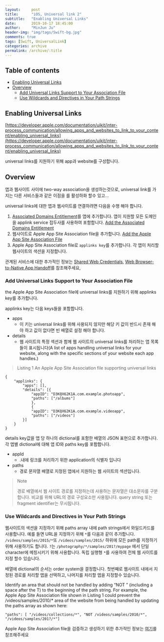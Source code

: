 ```yaml
---
layout:     post
title:      "iOS, Universal link 2"
subtitle:   "Enabling Universal Links"
date:       2019-10-17 18:45:00
author:     "MinJun Ju"
header-img: "img/tags/Swift-bg.jpg"
comments: true 
tags: [Swift, UniversalLink]
categories: archive
permalink: /archive/:title
--- 
```


## Table of contents 

  - [<U>Enabling Universal Links</U>](#section-id-1)
  - [<U>Overview</U>](#section-id-7)
    - [<U>Add Universal Links Support to Your Association File</U>](#section-id-19)
    - [<U>Use Wildcards and Directives in Your Path Strings</U>](#section-id-60)
  


<div id='section-id-1'/>

## Enabling Universal Links

[https://developer.apple.com/documentation/uikit/inter-process_communication/allowing_apps_and_websites_to_link_to_your_content/enabling_universal_links](https://developer.apple.com/documentation/uikit/inter-process_communication/allowing_apps_and_websites_to_link_to_your_content/enabling_universal_links)

universal links를 지원하기 위해 app과 website를 구성합니다. 

<div id='section-id-7'/>

## Overview 

앱과 웹사이트 사이에 two-way association을 생성하는것으로, universal link를 가지는 다른 서비스들과 같은 이점을 를 활성하화 할수 있고...

universal links에 대한 앱과 웹사이트를 연결하려면 다음을 수행 해야 합니다.

1. [Associated Domains Entitlement](https://developer.apple.com/documentation/bundleresources/entitlements/com_apple_developer_associated-domains)를 앱에 추가합니다. 앱이 지원할 모든 도메인을 applink service 접두사를 사용하여 포함합니다. [Add the Associated Domains Entitlement](https://developer.apple.com/documentation/security/password_autofill/setting_up_an_app_s_associated_domains#3001207)
2. 웹사이트로 Apple App Site Association file을 추가합니다. [Add the Apple App Site Association File](https://developer.apple.com/documentation/security/password_autofill/setting_up_an_app_s_associated_domains#3001215)
3. Apple App Site Association file로 `applinks key`를 추가합니다. 각 앱이 처리할 웹사이트의 색션을 지정합니다. 

관계된 서비스에 대한 추가적인 정보는 [Shared Web Credentials](https://developer.apple.com/documentation/security/shared_web_credentials), [Web Browser-to-Native App Handoff](https://developer.apple.com/library/archive/documentation/UserExperience/Conceptual/Handoff/AdoptingHandoff/AdoptingHandoff.html#//apple_ref/doc/uid/TP40014338-CH2-SW10)를 참조해주세요,

<div id='section-id-19'/>

### Add Universal Links Support to Your Association File

the Apple App Site Association file에 universal links를 지원하기 위해 applinks key를 추가합니다. 

applinks key는 다음 keys들을 포함합니다. 

- apps 
	- 이 키는 universal links를 위해 사용되지 않지만 해당 키 값이 반드시 존재 해야 하고 값이 없다면 빈 배열로 설정 해야 합니다. 
- details 
	- 웹 사이트의 특정 섹션과 함께 웹 사이트의 universal links를 처리하는 앱 목록들이 표시됩니다(A list of apps handling universal links for your website, along with the specific sections of your website each app handles.)

> Listing 1 
An Apple App Site Association file supporting universal links

```
{
    "applinks": {
        "apps": [],
        "details": [{
            "appID": "D3KQX62K1A.com.example.photoapp",
            "paths": ["/albums"]
            },
            {
            "appID": "D3KQX62K1A.com.example.videoapp",
            "paths": ["/videos"]
        }]
    }
}
```

details key값을 앱 당 하나의 dictional를 포함한 배열의 JSON 표현으로 추가합니다. 각 앱별 dictional에 대해 앱 ID와 paths key를 포함합니다. 

- appId
	- <team identifier>.<bundler identifer>내에 링크를 처리하기 위한 application의 식별자 입니다
- paths 
	- 경로 문자열 배열로 지정된 앱에서 지원하는 웹 사이트의 섹션입니다.

> Note
> 
> 경로 배열에서 웹 사이트 경로를 지정하는데 사용하는 문자열은 대소문자를 구분합니다. 비교를 위해 URL의 경로 구성요소만 사용됩니다. query string 또는 fragment identifier는 무시됩니다. 

<div id='section-id-60'/>

### Use Wildcards and Directives in Your Path Strings

웹사이트의 색션을 지정하기 위해 paths array 내에 path strings에서 와일드카드를 사용합니다. 예를 들면 URL을 지정하기 위해 `*`를 다음과 같이 추가합니다. `/videos/samples/2015/*`또 `/videos/samples/2015/` 하위에 모든 path를 지정하기위해 사용하기도 합니다. `?`는 `/photography/*/samples/201?/mypage` 에서 단일 character에 메칭시키기 위해 사용합니다. 독립 실행형 `*`를 사용하여 전체 웹 사이트를 지정 할수 있습니다. 

배열에 dictional의 순서는 order system을 결정합니다. 첫번째로 웹사이트 내에서 지정된 경로를 처리할 앱을 선택하고, 나머지를 처리할 앱을 지정할수 있습니다. 

Identify an area that should not be handled by adding “NOT ” (including a space after the T) to the beginning of the path string. For example, the Apple App Site Association file shown in Listing 1 could prevent the /videos/samples/2010/* area of the website from being handled by updating the paths array as shown here:

```
"paths": [ "/videos/collections/*", "NOT /videos/samples/2010/*", "/videos/samples/201?/*"]
```

Apple App Site Association file을 검증하고 생성하기 위한 추가적인 정보는 [여기](https://developer.apple.com/documentation/security/password_autofill/setting_up_an_app_s_associated_domains)를 참조해주세요 
